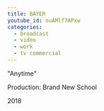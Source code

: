 ```yaml
---
title: BAYER
youtube_id: nuAMlf7APxw
categories:
  - broadcast
  - video
  - work
  - tv commercial
---
```

"Anytime"

Production: Brand New School

2018


